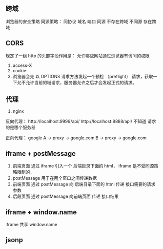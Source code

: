 ## 跨域
浏览器的安全策略
同源策略：
同协议 域名 端口 同源 不存在跨域
不同源 存在跨域

## CORS
规定了一组 http 的头部字段作用是：
允许哪些网站通过浏览器有访问的权限
1. access-X
2. cookie
3. 浏览器会先 以 OPTIONS 请求方法发起一个预检
   （preflight） 请求，获取一下允不允许当前的域请求，服务器允许之后才会发起正式的请求。

## 代理
1. nginx

反向代理：
http://localhost:9999/api/
http://localhost:8888/api/
不知道 请求的是哪个服务器

正向代理：
google
A -> proxy -> google.com
B -> proxy -> google.com

## iframe + postMessage
1. 前端页面 通过 iframe 引入一个 后端目录下面的 html，
   iframe 是不受同源策略限制的，
2. postMessage 用于在两个窗口之间传递数据
3. 前端页面 通过 postMessage 向 后端目录下面的 html 传递
   接口需要的请求参数
4. 后段页面 通过 postMessage 向前端页面 传递 接口结果

## iframe + window.name
iframe 共享 window.name

## jsonp




